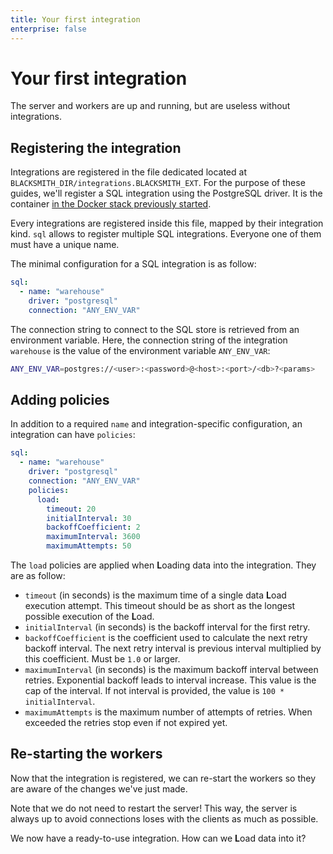 ```yaml
---
title: Your first integration
enterprise: false
---
```


# Your first integration

The server and workers are up and running, but are useless without integrations.

## Registering the integration

Integrations are registered in the file dedicated located at
`BLACKSMITH_DIR/integrations.BLACKSMITH_EXT`. For the purpose of these guides,
we'll register a SQL integration using the PostgreSQL driver. It is the container
[in the Docker stack previously started](/blacksmith/start/firstapp/create).

Every integrations are registered inside this file, mapped by their integration
kind. `sql` allows to register multiple SQL integrations. Everyone one of them
must have a unique name.

The minimal configuration for a SQL integration is as follow:
```yml
sql:
  - name: "warehouse"
    driver: "postgresql"
    connection: "ANY_ENV_VAR"
```

The connection string to connect to the SQL store is retrieved from an environment
variable. Here, the connection string of the integration `warehouse` is the value
of the environment variable `ANY_ENV_VAR`:
```bash
ANY_ENV_VAR=postgres://<user>:<password>@<host>:<port>/<db>?<params>
```

## Adding policies

In addition to a required `name` and integration-specific configuration, an
integration can have `policies`:
```yml
sql:
  - name: "warehouse"
    driver: "postgresql"
    connection: "ANY_ENV_VAR"
    policies:
      load:
        timeout: 20
        initialInterval: 30
        backoffCoefficient: 2
        maximumInterval: 3600
        maximumAttempts: 50
```

The `load` policies are applied when **L**oading data into the integration. They
are as follow:
- `timeout` (in seconds) is the maximum time of a single data **L**oad execution
	attempt. This timeout should be as short as the longest possible execution
	of the **L**oad.
- `initialInterval` (in seconds) is the backoff interval for the first retry.
- `backoffCoefficient` is the coefficient used to calculate the next retry
	backoff interval. The next retry interval is previous interval multiplied
	by this coefficient. Must be `1.0` or larger.
- `maximumInterval` (in seconds) is the maximum backoff interval between retries.
  Exponential backoff leads to interval increase. This value is the cap of the
  interval. If not interval is provided, the value is `100 * initialInterval`.
- `maximumAttempts` is the maximum number of attempts of retries. When exceeded
  the retries stop even if not expired yet.

## Re-starting the workers

Now that the integration is registered, we can re-start the workers so they are
aware of the changes we've just made.

Note that we do not need to restart the server! This way, the server is always
up to avoid connections loses with the clients as much as possible.

We now have a ready-to-use integration. How can we **L**oad data into it?
